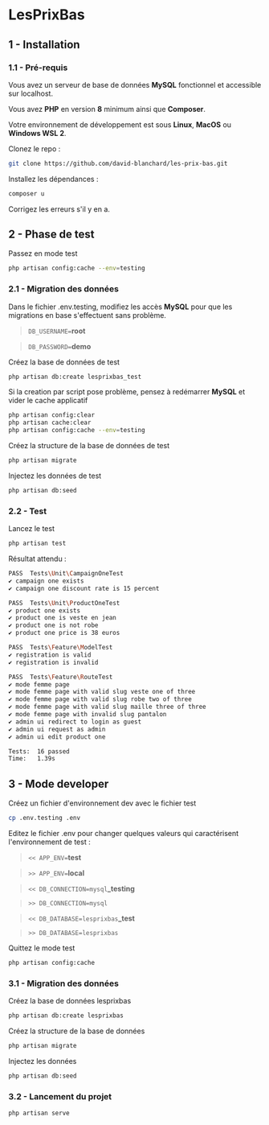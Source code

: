 # LesPrixBas


## 1 - Installation

### 1.1 - Pré-requis


Vous avez un serveur de base de données **MySQL** fonctionnel et accessible sur localhost.

Vous avez **PHP** en version **8** minimum ainsi que **Composer**.

Votre environnement de développement est sous **Linux**, **MacOS** ou **Windows WSL 2**.

Clonez le repo :

```zsh
git clone https://github.com/david-blanchard/les-prix-bas.git
```

Installez les dépendances :

```zsh
composer u
```

Corrigez les erreurs s'il y en a.


## 2 - Phase de test


Passez en mode test

```zsh
php artisan config:cache --env=testing
```

### 2.1 - Migration des données


Dans le fichier .env.testing, modifiez les accès **MySQL** pour que les migrations en base s'effectuent sans problème.

> `DB_USERNAME=`**root**

> `DB_PASSWORD=`**demo**

Créez la base de données de test

```zsh
php artisan db:create lesprixbas_test
```

Si la creation par script pose problème, pensez à redémarrer **MySQL** et vider le cache applicatif

```zsh
php artisan config:clear
php artisan cache:clear
php artisan config:cache --env=testing
```

Créez la structure de la base de données de test

```zsh
php artisan migrate
```

Injectez les données de test

```zsh
php artisan db:seed
```
### 2.2 - Test

Lancez le test

```zsh
php artisan test
```
Résultat attendu :

```zsh
PASS  Tests\Unit\CampaignOneTest
✔️ campaign one exists
✔️ campaign one discount rate is 15 percent

PASS  Tests\Unit\ProductOneTest
✔️ product one exists
✔️ product one is veste en jean
✔️ product one is not robe
✔️ product one price is 38 euros

PASS  Tests\Feature\ModelTest
✔️ registration is valid
✔️ registration is invalid

PASS  Tests\Feature\RouteTest
✔️ mode femme page
✔️ mode femme page with valid slug veste one of three
✔️ mode femme page with valid slug robe two of three
✔️ mode femme page with valid slug maille three of three
✔️ mode femme page with invalid slug pantalon
✔️ admin ui redirect to login as guest
✔️ admin ui request as admin
✔️ admin ui edit product one

Tests:  16 passed
Time:   1.39s
```

## 3 - Mode developer

Créez un fichier d'environnement dev avec le fichier test

```zsh
cp .env.testing .env
```

Editez le fichier .env pour changer quelques valeurs qui caractérisent l'environnement de test : 


> `<< APP_ENV=`**test**

> `>> APP_ENV=`**local**

> `<< DB_CONNECTION=mysql`**_testing**

> `>> DB_CONNECTION=mysql`

> `<< DB_DATABASE=lesprixbas`**_test**

> `>> DB_DATABASE=lesprixbas`


Quittez le mode test

```zsh
php artisan config:cache
```

### 3.1 - Migration des données


Créez la base de données lesprixbas

```zsh
php artisan db:create lesprixbas
```

Créez la structure de la base de données

```zsh
php artisan migrate
```

Injectez les données

```zsh
php artisan db:seed
```

### 3.2 - Lancement du projet

```zsh
php artisan serve
```
